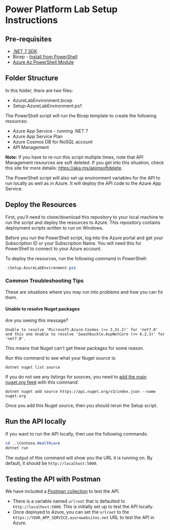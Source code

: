# Power Platform Lab Setup Instructions

## Pre-requisites

- [.NET 7 SDK](https://dotnet.microsoft.com/download/dotnet/7.0)
- Bicep - [Install from PowerShell](https://learn.microsoft.com/azure/azure-resource-manager/bicep/install#azure-powershell)
- [Azure Az PowerShell Module](https://learn.microsoft.com/powershell/azure/install-az-ps)

## Folder Structure

In this folder, there are two files:

- AzureLabEnvironment.bicep
- Setup-AzureLabEnvironment.ps1

The PowerShell script will run the Bicep template to create the following resources:

- Azure App Service - running .NET 7
- Azure App Service Plan
- Azure Cosmos DB for NoSQL account
- API Management

**Note:** If you have to re-run this script multiple times, note that API Management resources are soft deleted. If you get into this situation, check this site for more details: <https://aka.ms/apimsoftdelete>.

The PowerShell script will also set up environment variables for the API to run locally as well as in Azure. It will deploy the API code to the Azure App Service.

## Deploy the Resources

First, you'll need to clone/download this repository to your local machine to run the script and deploy the resources to Azure. This repository contains deployment scripts written to run on Windows.

Before you run the PowerShell script, log into the Azure portal and get your Subscription ID or your Subscription Name. You will need this for PowerShell to connect to your Azure account.

To deploy the resources, run the following command in PowerShell:

```powershell
.\Setup-AzureLabEnvironment.ps1
```

### Common Troubleshooting Tips

These are situations where you may run into problems and how you can fix them.

#### Unable to resolve Nuget packages

Are you seeing this message?

```dotnetcli
Unable to resolve 'Microsoft.Azure.Cosmos (>= 3.31.2)' for 'net7.0' and this one Unable to resolve 'Swashbuckle.AspNetCore (>= 6.2.3)' for 'net7.0'. 
```

This means that Nuget can't get these packages for some reason.

Run this command to see what your Nuget source is:

```dotnetcli
dotnet nuget list source
```

If you do not see any listings for sources, you need to [add the main nuget.org feed](https://learn.microsoft.com/dotnet/core/tools/dotnet-nuget-add-source#examples) with this command:

```dotnetcli
dotnet nuget add source https://api.nuget.org/v3/index.json --name nuget.org
```

Once you add this Nuget source, then you should rerun the Setup script.

## Run the API locally

If you want to run the API locally, then use the following commands:

```powershell
cd ..\Contoso.Healthcare
dotnet run
```

The output of this command will show you the URL it is running on. By default, it should be `http://localhost:5000`.

## Testing the API with Postman

We have included a [Postman collection](./TAW-PowerApps-Contoso.postman_collection.json) to test the API.

- There is a variable named `urlroot` that is defaulted to `http://localhost:5000`. This is initially set up to test the API locally.
- Once deployed to Azure, you can set the `urlroot` to the `https://YOUR_APP_SERVICE.azurewebsites.net` URL to test the API in Azure.
